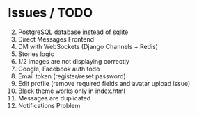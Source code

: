 # Issues / TODO
2. PostgreSQL database instead of sqlite
3. Direct Messages Frontend
4. DM with WebSockets (Django Channels + Redis)
5. Stories logic
6. 1/2 images are not displaying correctly
7. Google, Facebook auth todo
8. Email token (register/reset password)
9. Edit profile (remove required fields and avatar upload issue)
10. Black theme works only in index.html
11. Messages are duplicated
12. Notifications Problem
